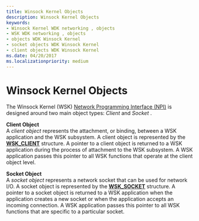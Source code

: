 ```yaml
---
title: Winsock Kernel Objects
description: Winsock Kernel Objects
keywords:
- Winsock Kernel WDK networking , objects
- WSK WDK networking , objects
- objects WDK Winsock Kernel
- socket objects WDK Winsock Kernel
- client objects WDK Winsock Kernel
ms.date: 04/20/2017
ms.localizationpriority: medium
---
```


# Winsock Kernel Objects


The Winsock Kernel (WSK) [Network Programming Interface (NPI)](network-programming-interface.md) is designed around two main object types: *Client* and *Socket* .

<a href="" id="client-object-------"></a>**Client Object**   
A *client object* represents the attachment, or binding, between a WSK application and the WSK subsystem. A client object is represented by the [**WSK\_CLIENT**](./wsk-client.md) structure. A pointer to a client object is returned to a WSK application during the process of attachment to the WSK subsystem. A WSK application passes this pointer to all WSK functions that operate at the client object level.

<a href="" id="socket-object-------"></a>**Socket Object**   
A *socket object* represents a network socket that can be used for network I/O. A socket object is represented by the [**WSK\_SOCKET**](/windows-hardware/drivers/ddi/wsk/ns-wsk-_wsk_socket) structure. A pointer to a socket object is returned to a WSK application when the application creates a new socket or when the application accepts an incoming connection. A WSK application passes this pointer to all WSK functions that are specific to a particular socket.

 

